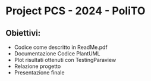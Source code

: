 # Project PCS - 2024 - PoliTO

## Obiettivi:

- Codice come descritto in ReadMe.pdf
- Documentazione Codice PlantUML
- Plot risultati ottenuti con TestingParaview
- Relazione progetto
- Presentazione finale